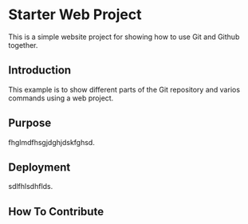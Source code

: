 # Starter Web Project

This is a simple website project for showing how to use Git and Github together.

## Introduction

This example is to show different parts of the Git repository and varios commands using a web project.

## Purpose

fhglmdfhsgjdghjdskfghsd.

## Deployment

sdlfhlsdhflds.

## How To Contribute